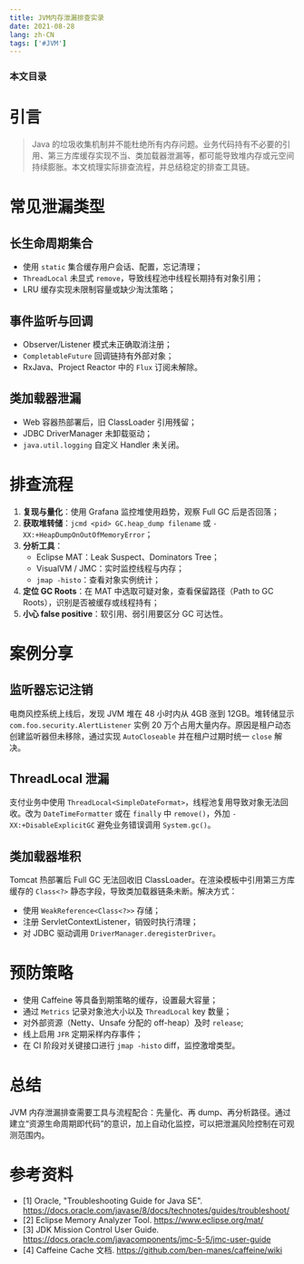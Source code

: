 ```yaml
---
title: JVM内存泄漏排查实录
date: 2021-08-28
lang: zh-CN
tags: ['#JVM']
---
```


### 本文目录
<!-- toc -->

# 引言
> Java 的垃圾收集机制并不能杜绝所有内存问题。业务代码持有不必要的引用、第三方库缓存实现不当、类加载器泄漏等，都可能导致堆内存或元空间持续膨胀。本文梳理实际排查流程，并总结稳定的排查工具链。

# 常见泄漏类型
## 长生命周期集合
- 使用 `static` 集合缓存用户会话、配置，忘记清理；
- `ThreadLocal` 未显式 `remove`，导致线程池中线程长期持有对象引用；
- LRU 缓存实现未限制容量或缺少淘汰策略；

## 事件监听与回调
- Observer/Listener 模式未正确取消注册；
- `CompletableFuture` 回调链持有外部对象；
- RxJava、Project Reactor 中的 `Flux` 订阅未解除。

## 类加载器泄漏
- Web 容器热部署后，旧 ClassLoader 引用残留；
- JDBC DriverManager 未卸载驱动；
- `java.util.logging` 自定义 Handler 未关闭。

# 排查流程
1. **复现与量化**：使用 Grafana 监控堆使用趋势，观察 Full GC 后是否回落；
2. **获取堆转储**：`jcmd <pid> GC.heap_dump filename` 或 `-XX:+HeapDumpOnOutOfMemoryError`；
3. **分析工具**：
   - Eclipse MAT：Leak Suspect、Dominators Tree；
   - VisualVM / JMC：实时监控线程与内存；
   - `jmap -histo`：查看对象实例统计；
4. **定位 GC Roots**：在 MAT 中选取可疑对象，查看保留路径（Path to GC Roots），识别是否被缓存或线程持有；
5. **小心 false positive**：软引用、弱引用要区分 GC 可达性。

# 案例分享
## 监听器忘记注销
电商风控系统上线后，发现 JVM 堆在 48 小时内从 4GB 涨到 12GB。堆转储显示 `com.foo.security.AlertListener` 实例 20 万个占用大量内存。原因是租户动态创建监听器但未移除，通过实现 `AutoCloseable` 并在租户过期时统一 `close` 解决。

## ThreadLocal 泄漏
支付业务中使用 `ThreadLocal<SimpleDateFormat>`，线程池复用导致对象无法回收。改为 `DateTimeFormatter` 或在 `finally` 中 `remove()`，外加 `-XX:+DisableExplicitGC` 避免业务错误调用 `System.gc()`。

## 类加载器堆积
Tomcat 热部署后 Full GC 无法回收旧 ClassLoader。在渲染模板中引用第三方库缓存的 `Class<?>` 静态字段，导致类加载器链条未断。解决方式：
- 使用 `WeakReference<Class<?>>` 存储；
- 注册 ServletContextListener，销毁时执行清理；
- 对 JDBC 驱动调用 `DriverManager.deregisterDriver`。

# 预防策略
- 使用 Caffeine 等具备到期策略的缓存，设置最大容量；
- 通过 `Metrics` 记录对象池大小以及 `ThreadLocal` key 数量；
- 对外部资源（Netty、Unsafe 分配的 off-heap）及时 `release`; 
- 线上启用 `JFR` 定期采样内存事件；
- 在 CI 阶段对关键接口进行 `jmap -histo` diff，监控激增类型。

# 总结
JVM 内存泄漏排查需要工具与流程配合：先量化、再 dump、再分析路径。通过建立“资源生命周期即代码”的意识，加上自动化监控，可以把泄漏风险控制在可观测范围内。

# 参考资料
- [1] Oracle, "Troubleshooting Guide for Java SE". https://docs.oracle.com/javase/8/docs/technotes/guides/troubleshoot/
- [2] Eclipse Memory Analyzer Tool. https://www.eclipse.org/mat/
- [3] JDK Mission Control User Guide. https://docs.oracle.com/javacomponents/jmc-5-5/jmc-user-guide
- [4] Caffeine Cache 文档. https://github.com/ben-manes/caffeine/wiki
